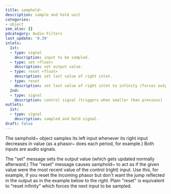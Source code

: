 ```yaml
---
title: samphold~
description: sample and hold unit
categories:
- object
see_also: {}
pdcategory: Audio Filters
last_update: '0.39'
inlets:
  1st:
  - type: signal
    description: input to be sampled.
  - type: set <float>
    description: set output value.
  - type: reset <float>
    description: set last value of right inlet.
  - type: reset
    description: set last value of right inlet to infinity (forces output).
  2nd:
  - type: signal
    description: control signal (triggers when smaller than previous)	
outlets:
  1st:
  - type: signal
    description: sampled and held signal.
draft: false
---
```

The samphold~ object samples its left input whenever its right input decreases in value (as a phasor~ does each period, for example.) Both inputs are audio signals.

The "set" message sets the output value (which gets updated normally afterward.) The "reset" message causes samphold~ to act as if the given value were the most recent value of the control (right) input. Use this, for example, if you reset the incoming phasor but don't want the jump reflected in the output as in the example below to the right. Plain "reset" is equivalent to "reset infinity" which forces the next input to be sampled.